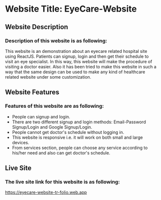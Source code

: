 # Website Title: EyeCare-Website

## Website Description
### Description of this website is as following:
This website is an demonstration about an eyecare related hospital site using ReactJS. Patients can signup, login and then get their schedule to visit an eye specialist. In this way, this website will make the procedure of visiting a doctor easier. Also it has been tried to make this website in such a way that the same design can be used to make any kind of healthcare related website under some customization.

## Website Features
### Features of this website are as following:
* People can signup and login.
* There are two different signup and login methods: Email-Password Signup/Login and Google Signup/Login.
* People cannot get doctor's schedule without logging in.
* This website is responsive i.e. it will work on both small and large devices.
* From services section, people can choose any service according to his/her need and also can get doctor's schedule.

## Live Site
### The live site link for this website is as following:
https://eyecare-website-tr-folio.web.app


